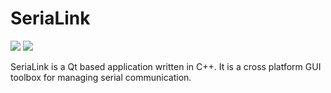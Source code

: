 SeriaLink
=========

![](https://github.com/mr-potato-head/SeriaLink/workflows/.github/workflows/build.yml/badge.svg?branch=master)
![](https://github.com/mr-potato-head/SeriaLink/workflows/.github/workflows/build.yml/badge.svg?branch=develop)

SeriaLink is a Qt based application written in C++.
It is a cross platform GUI toolbox for managing serial communication.